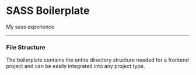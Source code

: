 # SASS Boilerplate
My sass experience

- - - -

### File Structure
The boilerplate contains the entire directory structure needed for a frontend project and can be easily integrated into any project type.
